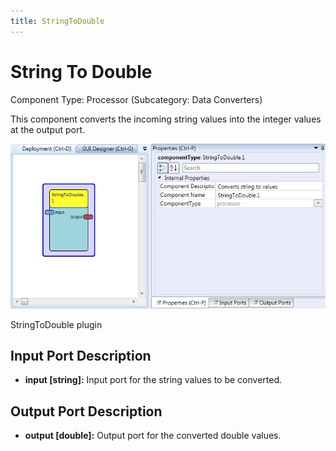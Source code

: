 ```yaml
---
title: StringToDouble
---
```


# String To Double

Component Type: Processor (Subcategory: Data Converters)

This component converts the incoming string values into the integer values at the output port.

![Screenshot: StringToDouble plugin](./img/StringToDouble.jpg "Screenshot: StringToDouble plugin")

StringToDouble plugin

## Input Port Description

- **input \[string\]:** Input port for the string values to be converted.

## Output Port Description

- **output \[double\]:** Output port for the converted double values.
